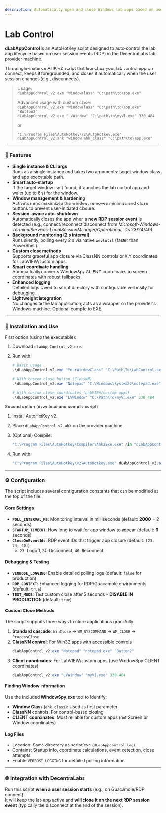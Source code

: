 ```yaml
---
description: Automatically open and close Windows lab apps based on user sessions.
---
```


# Lab Control

**dLabAppControl** is an AutoHotKey script designed to auto-control the lab app lifecycle based on user session events (RDP) in the DecentraLabs lab provider machine.

This single-instance AHK v2 script that launches your lab control app on connect, keeps it foregrounded, and closes it automatically when the user session changes (e.g., disconnects).

> Usage:\
> `dLabAppControl_v2.exe "WindowClass" "C:\path\to\app.exe"`
>
> Advanced usage with custom close:\
> `dLabAppControl_v2.exe "WindowClass" "C:\path\to\app.exe" "Button2"`\
> `dLabAppControl_v2.exe "LVWindow" "C:\path\to\myVI.exe" 330 484`
>
> or
>
> `"C:\Program Files\AutoHotkey\v2\AutoHotkey.exe" dLabAppControl_v2.ahk "window ahk_class" "C:\path\to\app.exe"`

***

### 🚀 Features

* **Single instance & CLI args**\
  Runs as a single instance and takes two arguments: target window class and app executable path.
* **Smart auto-startup**\
  If the target window isn't found, it launches the lab control app and waits (up to 6 s) for the window.
* **Window management & hardening**\
  Activates and maximizes the window; removes minimize and close buttons to prevent user-initiated closure.
* **Session-aware auto-shutdown**\
  Automatically closes the app when a **new RDP session event** is detected (e.g., connect/reconnect/disconnect from _Microsoft-Windows-TerminalServices-LocalSessionManager/Operational_, IDs 23/24/40).
* **Background monitoring (2 s interval)**\
  Runs silently, polling every 2 s via native `wevtutil` (faster than PowerShell).
* **Custom close methods**\
  Supports graceful app closure via ClassNN controls or X,Y coordinates for LabVIEW/custom apps.
* **Smart coordinate handling**\
  Automatically converts WindowSpy CLIENT coordinates to screen coordinates with robust fallbacks.
* **Enhanced logging**\
  Detailed logs saved to script directory with configurable verbosity for debugging.
* **Lightweight integration**\
  No changes to the lab application; acts as a wrapper on the provider's Windows machine. Optional compile to EXE.

***

### 🔧 Installation and Use

First option (using the executable):

1. Download `dLabAppControl_v2.exe`.
2.  Run with:

    ```powershell
    # Basic usage
    .\dLabAppControl_v2.exe "YourWindowClass" "C:\Path\To\LabControl.exe"
    
    # With custom close button (ClassNN)
    .\dLabAppControl_v2.exe "Notepad" "C:\Windows\System32\notepad.exe" "Button2"
    
    # With custom close coordinates (LabVIEW/custom apps)
    .\dLabAppControl_v2.exe "LVWindow" "C:\Path\To\myVI.exe" 330 484
    ```

Second option (download and compile script)

1. Install AutoHotKey v2.
2. Place `dLabAppControl_v2.ahk` on the provider machine.
3.  (Optional) Compile:

    ```powershell
    "C:\Program Files\AutoHotkey\Compiler\Ahk2Exe.exe" /in "dLabAppControl_v2.ahk" /out "dLabAppControl_v2.exe"
    ```
4.  Run with:

    ```powershell
    "C:\Program Files\AutoHotkey\v2\AutoHotkey.exe" dLabAppControl_v2.ahk "YourWindowClass" "C:\Path\To\LabControl.exe"
    ```

***

### ⚙️ Configuration

The script includes several configuration constants that can be modified at the top of the file:

#### **Core Settings**
* **`POLL_INTERVAL_MS`**: Monitoring interval in milliseconds (default: **2000** = 2 seconds)
* **`STARTUP_TIMEOUT`**: How long to wait for app window to appear (default: **6** seconds)
* **`CloseOnEventIds`**: RDP event IDs that trigger app closure (default: `[23, 24, 40]`)
  - `23`: Logoff, `24`: Disconnect, `40`: Reconnect

#### **Debugging & Testing**
* **`VERBOSE_LOGGING`**: Enable detailed polling logs (default: `false` for production)
* **`RDP_CONTEXT`**: Enhanced logging for RDP/Guacamole environments (default: `true`)
* **`TEST_MODE`**: Test custom close after 5 seconds - **DISABLE IN PRODUCTION** (default: `true`)

#### **Custom Close Methods**
The script supports three ways to close applications gracefully:

1. **Standard cascade**: `WinClose` → `WM_SYSCOMMAND` → `WM_CLOSE` → `ProcessClose`
2. **ClassNN control**: For Win32 apps with accessible controls
   ```powershell
   dLabAppControl_v2.exe "Notepad" "notepad.exe" "Button2"
   ```
3. **Client coordinates**: For LabVIEW/custom apps (use WindowSpy CLIENT coordinates)
   ```powershell
   dLabAppControl_v2.exe "LVWindow" "myVI.exe" 330 484
   ```

#### **Finding Window Information**
Use the included **WindowSpy.exe** tool to identify:
- **Window Class** (`ahk_class`): Used as first parameter
- **ClassNN** controls: For control-based closing
- **CLIENT coordinates**: Most reliable for custom apps (not Screen or Window coordinates)

#### **Log Files**
- Location: Same directory as script/exe (`dLabAppControl.log`)
- Contains: Startup info, coordinate calculations, event detection, close attempts
- Enable `VERBOSE_LOGGING` for detailed polling information.

***

### 🌐 Integration with DecentraLabs

Run this script **when a user session starts** (e.g., on Guacamole/RDP connect).\
It will keep the lab app active and **will close it on the next RDP session event** (typically the disconnect at the end of the session).
